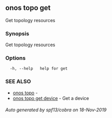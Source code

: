 ## onos topo get

Get topology resources

### Synopsis

Get topology resources

### Options

```
  -h, --help   help for get
```

### SEE ALSO

* [onos topo](onos_topo.md)	 - 
* [onos topo get device](onos_topo_get_device.md)	 - Get a device

###### Auto generated by spf13/cobra on 18-Nov-2019
